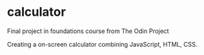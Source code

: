 # calculator

Final project in foundations course from The Odin Project

Creating a on-screen calculator combining JavaScript, HTML, CSS.